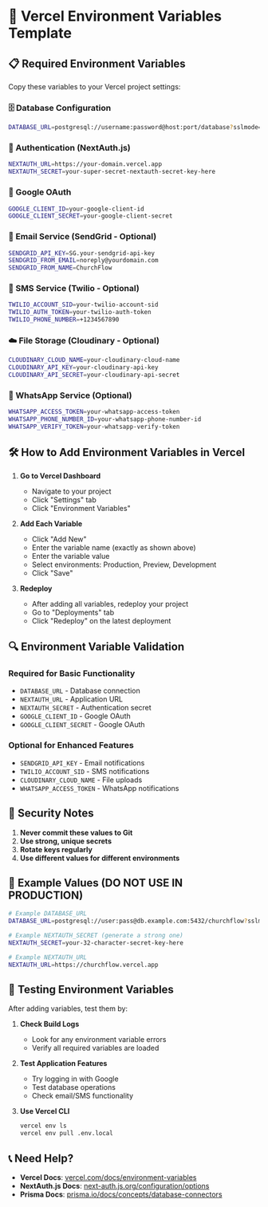# 🔐 Vercel Environment Variables Template

## 📋 Required Environment Variables

Copy these variables to your Vercel project settings:

### 🗄️ Database Configuration
```bash
DATABASE_URL=postgresql://username:password@host:port/database?sslmode=require
```

### 🔐 Authentication (NextAuth.js)
```bash
NEXTAUTH_URL=https://your-domain.vercel.app
NEXTAUTH_SECRET=your-super-secret-nextauth-secret-key-here
```

### 🔑 Google OAuth
```bash
GOOGLE_CLIENT_ID=your-google-client-id
GOOGLE_CLIENT_SECRET=your-google-client-secret
```

### 📧 Email Service (SendGrid - Optional)
```bash
SENDGRID_API_KEY=SG.your-sendgrid-api-key
SENDGRID_FROM_EMAIL=noreply@yourdomain.com
SENDGRID_FROM_NAME=ChurchFlow
```

### 📱 SMS Service (Twilio - Optional)
```bash
TWILIO_ACCOUNT_SID=your-twilio-account-sid
TWILIO_AUTH_TOKEN=your-twilio-auth-token
TWILIO_PHONE_NUMBER=+1234567890
```

### ☁️ File Storage (Cloudinary - Optional)
```bash
CLOUDINARY_CLOUD_NAME=your-cloudinary-cloud-name
CLOUDINARY_API_KEY=your-cloudinary-api-key
CLOUDINARY_API_SECRET=your-cloudinary-api-secret
```

### 🔔 WhatsApp Service (Optional)
```bash
WHATSAPP_ACCESS_TOKEN=your-whatsapp-access-token
WHATSAPP_PHONE_NUMBER_ID=your-whatsapp-phone-number-id
WHATSAPP_VERIFY_TOKEN=your-whatsapp-verify-token
```

## 🛠️ How to Add Environment Variables in Vercel

1. **Go to Vercel Dashboard**
   - Navigate to your project
   - Click "Settings" tab
   - Click "Environment Variables"

2. **Add Each Variable**
   - Click "Add New"
   - Enter the variable name (exactly as shown above)
   - Enter the variable value
   - Select environments: Production, Preview, Development
   - Click "Save"

3. **Redeploy**
   - After adding all variables, redeploy your project
   - Go to "Deployments" tab
   - Click "Redeploy" on the latest deployment

## 🔍 Environment Variable Validation

### Required for Basic Functionality
- `DATABASE_URL` - Database connection
- `NEXTAUTH_URL` - Application URL
- `NEXTAUTH_SECRET` - Authentication secret
- `GOOGLE_CLIENT_ID` - Google OAuth
- `GOOGLE_CLIENT_SECRET` - Google OAuth

### Optional for Enhanced Features
- `SENDGRID_API_KEY` - Email notifications
- `TWILIO_ACCOUNT_SID` - SMS notifications
- `CLOUDINARY_CLOUD_NAME` - File uploads
- `WHATSAPP_ACCESS_TOKEN` - WhatsApp notifications

## 🚨 Security Notes

1. **Never commit these values to Git**
2. **Use strong, unique secrets**
3. **Rotate keys regularly**
4. **Use different values for different environments**

## 📝 Example Values (DO NOT USE IN PRODUCTION)

```bash
# Example DATABASE_URL
DATABASE_URL=postgresql://user:pass@db.example.com:5432/churchflow?sslmode=require

# Example NEXTAUTH_SECRET (generate a strong one)
NEXTAUTH_SECRET=your-32-character-secret-key-here

# Example NEXTAUTH_URL
NEXTAUTH_URL=https://churchflow.vercel.app
```

## 🔧 Testing Environment Variables

After adding variables, test them by:

1. **Check Build Logs**
   - Look for any environment variable errors
   - Verify all required variables are loaded

2. **Test Application Features**
   - Try logging in with Google
   - Test database operations
   - Check email/SMS functionality

3. **Use Vercel CLI**
   ```bash
   vercel env ls
   vercel env pull .env.local
   ```

## 📞 Need Help?

- **Vercel Docs**: [vercel.com/docs/environment-variables](https://vercel.com/docs/environment-variables)
- **NextAuth.js Docs**: [next-auth.js.org/configuration/options](https://next-auth.js.org/configuration/options)
- **Prisma Docs**: [prisma.io/docs/concepts/database-connectors](https://prisma.io/docs/concepts/database-connectors)
